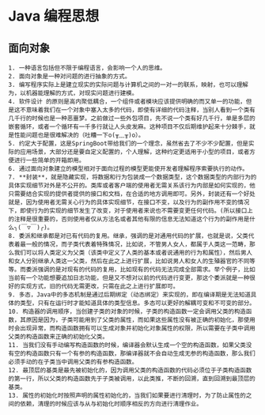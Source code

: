 # Java 编程思想

## 面向对象

 	1. 一种语言包括但不限于编程语言，会影响一个人的思维。
 	2. 面向对象是一种对问题的进行抽象的方式。
 	3. 编写程序实际上是建立现实的实际问题与计算机之间的一对一的联系，映射，也可以理解为，以机器能理解的方式，对现实问题进行建模。
 	4. 软件设计 的原则是高内聚低耦合，一个组件或者模块应该提供明确的而又单一的功能，但是这不意味着我们在一个对象中塞入太多的代码，即使有详细的代码注释，当别人看到一个类有几千行的时候也是一种恶噩梦。之前做过一些外包项目，先不说一个类有好几千行，单是多层的嵌套循环，或者一个循环有一千多行就让人头皮发麻。这种项目不仅后期维护起来十分棘手，就是性能问题也是很难解决的（吐糟一下o(╥﹏╥)o）。
 	5. 约定大于配置，这是SpringBoot带给我们的一个理念，虽然省去了不少不少配置，但是实际的应用场景，大部分还是要自定义配置的，个人理解，这种约定更适用于小型的项目，或者方便进行一些简单的开箱即用。
 	6. 通过面向对象建立的模型相对于面向过程的模型更能使开发者理解程序索要执行的动作。
 	7. **封装**，就是隐藏实现，将数据和行为包装成一个数据类型，这个数据类型的内部行为的具体实现细节对外是不公开的。类库或者客户端的使用者无需关系该行为内部是如何实现的，他只需要结合实现的提供者提供的接口和文档，在合适的地方调用即可。另外，封装还有一个好处就是，因为使用者无需关心行为的具体实现细节，在接口不变，以及行为的副作用不变的情况下，即使行为的实现的细节发生了改变，对于使用者来说也不需要变更任何代码。(所以接口上的注释是很重要的，否则使用者仅从方法名或者其他有限的信息无法知道这个行为的副作用是什么╮(￣▽￣)╭)。
 	8. 委派和继承都是对已有代码的复用。继承，强调的是对通用代码的扩展，也就是说，父类代表着最一般的情况，而子类代表着特殊情况，比如说，不管男人女人，都属于人类这一范畴，那么我们可以将人类定义为父类（该类中定义了人类的基本或者说通用的行为和属性），然后男人和女人分别继承人类这一父类，然后在此之上进行扩展，比如说男人和女人的生殖器官的不同等等。而委派强调的是对现有的代码的复用，比如现有的代码无法完成全部需求。举个例子，比如当前有一个功能想要追加日志功能，但是又不想对以前的代码进行变更，那这个委派就是一种很好的实现方式，旧的代码无需更改，只需在此之上进行扩展即可。
 	9. 多态，Java中的多态机制是通过后期绑定（动态绑定）来实现的，即在编译期是无法知道具体的类型，只有在运行时才能知道具体的类型信息。多态可以更好的解耦可变和不可变的部分。
 	10. 构造器的调用顺序，当创建子类的对象的时候，子类的构造函数一定会调用父类的构造函数，其原因是因为，子类可能用到了父类的属性，而如果这些属性没有被正确的初始化，那使用时会出现异常，而构造函数拥有可以生成对象并初始化对象属性的权限，所以需要在子类中调用父类的构造函数来正确的初始化父类。
 	11. 当我们没有手动编写构造函数的时候，编译器会默认生成一个空的构造函数，如果父类没有空的构造函数只有一个有参的构造函数，那编译器就不会自动生成无参的构造函数，那么我们必须手动的在子类当中调用父类的有参构造函数。
 	12. 最顶层的基类是最先被初始化的，因为调用父类的构造函数的代码必须位于子类构造函数的第一行，所以父类的构造函数先于子类被调用，以此类推，不断的回溯，直到回溯到最顶层的基类。
 	13. 属性的初始化时按照声明的属性初始化的，当我们如果要进行清理时，为了防止属性的之间的依赖，清理的时候应该与从与初始化时顺序相反的方向进行清理作业。

